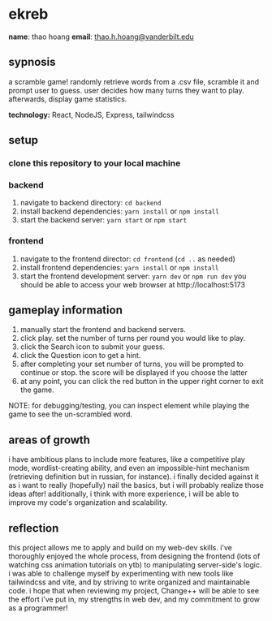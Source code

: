 # ekreb

**name**: thao hoang
**email**: thao.h.hoang@vanderbilt.edu

## sypnosis

a scramble game! randomly retrieve words from a .csv file, scramble it and prompt user to guess. user decides how many turns they want to play. afterwards, display game statistics.

**technology:** React, NodeJS, Express, tailwindcss

## setup

### clone this repository to your local machine

### backend

1. navigate to backend directory: `cd backend`
2. install backend dependencies: `yarn install` or `npm install`
3. start the backend server: `yarn start` or `npm start`

### frontend

1. navigate to the frontend director: `cd frontend` (`cd ..` as needed)
2. install frontend dependencies: `yarn install` or `npm install`
3. start the frontend development server: `yarn dev` or `npm run dev`
   you should be able to access your web browser at http://localhost:5173

## gameplay information

<ol>
    <li>manually start the frontend and backend servers.</li>
    <li>click play. set the number of turns per round you would like to play.
    <li>click the Search icon to submit your guess.</li>
    <li>click the Question icon to get a hint.</li>
    <li>after completing your set number of turns, you will be prompted to continue or stop. the score will be displayed if you choose the latter</li>
    <li>at any point, you can click the red button in the upper right corner to exit the game.</li>
</ol>
NOTE: for debugging/testing, you can inspect element while playing the game to see the un-scrambled word.

## areas of growth

i have ambitious plans to include more features, like a competitive play mode, wordlist-creating ability, and even an impossible-hint mechanism (retrieving definition but in russian, for instance). i finally decided against it as i want to really (hopefully) nail the basics, but i will probably realize those ideas after!
additionally, i think with more experience, i will be able to improve my code's organization and scalability.

## reflection

this project allows me to apply and build on my web-dev skills. i've thoroughly enjoyed the whole process, from designing the frontend (lots of watching css animation tutorials on ytb) to manipulating server-side's logic. i was able to challenge myself by experimenting with new tools like tailwindcss and vite, and by striving to write organized and maintainable code. i hope that when reviewing my project, Change++ will be able to see the effort i've put in, my strengths in web dev, and my commitment to grow as a programmer!
